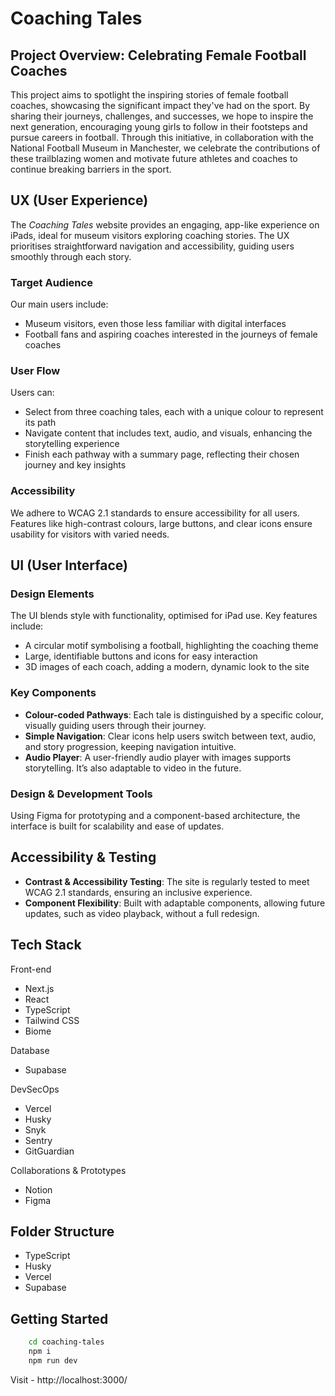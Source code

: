 # Coaching Tales

## Project Overview: Celebrating Female Football Coaches
This project aims to spotlight the inspiring stories of female football coaches, showcasing the significant impact they've had on the sport. By sharing their journeys, challenges, and successes, we hope to inspire the next generation, encouraging young girls to follow in their footsteps and pursue careers in football. Through this initiative, in collaboration with the National Football Museum in Manchester, we celebrate the contributions of these trailblazing women and motivate future athletes and coaches to continue breaking barriers in the sport.

## UX (User Experience)

The *Coaching Tales* website provides an engaging, app-like experience on iPads, ideal for museum visitors exploring coaching stories. The UX prioritises straightforward navigation and accessibility, guiding users smoothly through each story.

### Target Audience
Our main users include:
- Museum visitors, even those less familiar with digital interfaces
- Football fans and aspiring coaches interested in the journeys of female coaches

### User Flow
Users can:
- Select from three coaching tales, each with a unique colour to represent its path
- Navigate content that includes text, audio, and visuals, enhancing the storytelling experience
- Finish each pathway with a summary page, reflecting their chosen journey and key insights

### Accessibility
We adhere to WCAG 2.1 standards to ensure accessibility for all users. Features like high-contrast colours, large buttons, and clear icons ensure usability for visitors with varied needs.

## UI (User Interface)

### Design Elements
The UI blends style with functionality, optimised for iPad use. Key features include:
- A circular motif symbolising a football, highlighting the coaching theme
- Large, identifiable buttons and icons for easy interaction
- 3D images of each coach, adding a modern, dynamic look to the site

### Key Components
- **Colour-coded Pathways**: Each tale is distinguished by a specific colour, visually guiding users through their journey.
- **Simple Navigation**: Clear icons help users switch between text, audio, and story progression, keeping navigation intuitive.
- **Audio Player**: A user-friendly audio player with images supports storytelling. It’s also adaptable to video in the future.

### Design & Development Tools
Using Figma for prototyping and a component-based architecture, the interface is built for scalability and ease of updates.

## Accessibility & Testing

- **Contrast & Accessibility Testing**: The site is regularly tested to meet WCAG 2.1 standards, ensuring an inclusive experience.
- **Component Flexibility**: Built with adaptable components, allowing future updates, such as video playback, without a full redesign.


## Tech Stack

Front-end
- Next.js
- React
- TypeScript
- Tailwind CSS
- Biome

Database
- Supabase

DevSecOps
- Vercel
- Husky
- Snyk
- Sentry
- GitGuardian

Collaborations & Prototypes
- Notion
- Figma


## Folder Structure
- TypeScript
- Husky
- Vercel
- Supabase

## Getting Started

``` bash
    cd coaching-tales
    npm i
    npm run dev
```
Visit - http://localhost:3000/
            
